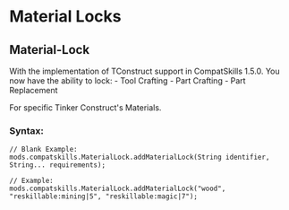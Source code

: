 # Material Locks

## Material-Lock
With the implementation of TConstruct support in CompatSkills 1.5.0.
You now have the ability to lock:
	- Tool Crafting
	- Part Crafting
	- Part Replacement

For specific Tinker Construct's Materials.


### Syntax:
```
// Blank Example:
mods.compatskills.MaterialLock.addMaterialLock(String identifier, String... requirements);

// Example:
mods.compatskills.MaterialLock.addMaterialLock("wood", "reskillable:mining|5", "reskillable:magic|7");
```
